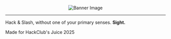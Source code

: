<p align="center">
  <img src="https://github.com/user-attachments/assets/41a2afef-3c1d-4879-bddb-97e3a17c3fe0" alt="Banner Image" />
</p>
<hr>

Hack & Slash, without one of your primary senses. **Sight.**

Made for HackClub's Juice 2025
